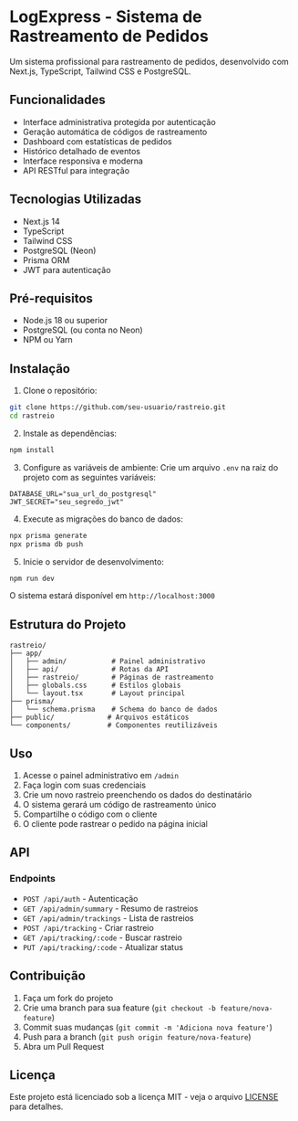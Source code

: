 # LogExpress - Sistema de Rastreamento de Pedidos

Um sistema profissional para rastreamento de pedidos, desenvolvido com Next.js, TypeScript, Tailwind CSS e PostgreSQL.

## Funcionalidades

- Interface administrativa protegida por autenticação
- Geração automática de códigos de rastreamento
- Dashboard com estatísticas de pedidos
- Histórico detalhado de eventos
- Interface responsiva e moderna
- API RESTful para integração

## Tecnologias Utilizadas

- Next.js 14
- TypeScript
- Tailwind CSS
- PostgreSQL (Neon)
- Prisma ORM
- JWT para autenticação

## Pré-requisitos

- Node.js 18 ou superior
- PostgreSQL (ou conta no Neon)
- NPM ou Yarn

## Instalação

1. Clone o repositório:
```bash
git clone https://github.com/seu-usuario/rastreio.git
cd rastreio
```

2. Instale as dependências:
```bash
npm install
```

3. Configure as variáveis de ambiente:
Crie um arquivo `.env` na raiz do projeto com as seguintes variáveis:
```env
DATABASE_URL="sua_url_do_postgresql"
JWT_SECRET="seu_segredo_jwt"
```

4. Execute as migrações do banco de dados:
```bash
npx prisma generate
npx prisma db push
```

5. Inicie o servidor de desenvolvimento:
```bash
npm run dev
```

O sistema estará disponível em `http://localhost:3000`

## Estrutura do Projeto

```
rastreio/
├── app/
│   ├── admin/           # Painel administrativo
│   ├── api/             # Rotas da API
│   ├── rastreio/        # Páginas de rastreamento
│   ├── globals.css      # Estilos globais
│   └── layout.tsx       # Layout principal
├── prisma/
│   └── schema.prisma    # Schema do banco de dados
├── public/             # Arquivos estáticos
└── components/         # Componentes reutilizáveis
```

## Uso

1. Acesse o painel administrativo em `/admin`
2. Faça login com suas credenciais
3. Crie um novo rastreio preenchendo os dados do destinatário
4. O sistema gerará um código de rastreamento único
5. Compartilhe o código com o cliente
6. O cliente pode rastrear o pedido na página inicial

## API

### Endpoints

- `POST /api/auth` - Autenticação
- `GET /api/admin/summary` - Resumo de rastreios
- `GET /api/admin/trackings` - Lista de rastreios
- `POST /api/tracking` - Criar rastreio
- `GET /api/tracking/:code` - Buscar rastreio
- `PUT /api/tracking/:code` - Atualizar status

## Contribuição

1. Faça um fork do projeto
2. Crie uma branch para sua feature (`git checkout -b feature/nova-feature`)
3. Commit suas mudanças (`git commit -m 'Adiciona nova feature'`)
4. Push para a branch (`git push origin feature/nova-feature`)
5. Abra um Pull Request

## Licença

Este projeto está licenciado sob a licença MIT - veja o arquivo [LICENSE](LICENSE) para detalhes.
